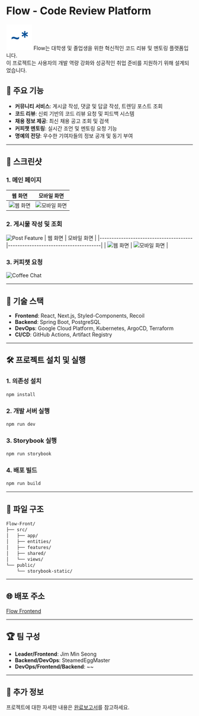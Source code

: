 # Flow - Code Review Platform

![Flow Logo](./public/icons/appIcon.svg) Flow는 대학생 및 졸업생을 위한 혁신적인 코드 리뷰 및 멘토링 플랫폼입니다. <br/>
이 프로젝트는 사용자의 개발 역량 강화와 성공적인 취업 준비를 지원하기 위해 설계되었습니다.

## 🌟 주요 기능

- **커뮤니티 서비스**: 게시글 작성, 댓글 및 답글 작성, 트렌딩 포스트 조회
- **코드 리뷰**: 신뢰 기반의 코드 리뷰 요청 및 피드백 시스템
- **채용 정보 제공**: 최신 채용 공고 조회 및 검색
- **커피챗 멘토링**: 실시간 조언 및 멘토링 요청 기능
- **명예의 전당**: 우수한 기여자들의 정보 공개 및 동기 부여

---

## 📸 스크린샷
### 1. 메인 페이지
| 웹 화면                               | 모바일 화면                           |
|---------------------------------------|---------------------------------------|
| ![웹 화면](https://private-user-images.githubusercontent.com/132000885/398391946-13133192-5af3-4f00-8d43-dbf46d7c8a8c.png?jwt=eyJhbGciOiJIUzI1NiIsInR5cCI6IkpXVCJ9.eyJpc3MiOiJnaXRodWIuY29tIiwiYXVkIjoicmF3LmdpdGh1YnVzZXJjb250ZW50LmNvbSIsImtleSI6ImtleTUiLCJleHAiOjE3MzUwMzY1NDksIm5iZiI6MTczNTAzNjI0OSwicGF0aCI6Ii8xMzIwMDA4ODUvMzk4MzkxOTQ2LTEzMTMzMTkyLTVhZjMtNGYwMC04ZDQzLWRiZjQ2ZDdjOGE4Yy5wbmc_WC1BbXotQWxnb3JpdGhtPUFXUzQtSE1BQy1TSEEyNTYmWC1BbXotQ3JlZGVudGlhbD1BS0lBVkNPRFlMU0E1M1BRSzRaQSUyRjIwMjQxMjI0JTJGdXMtZWFzdC0xJTJGczMlMkZhd3M0X3JlcXVlc3QmWC1BbXotRGF0ZT0yMDI0MTIyNFQxMDMwNDlaJlgtQW16LUV4cGlyZXM9MzAwJlgtQW16LVNpZ25hdHVyZT1iYmM1OTBiNDA4ODM5YmMyNDNmMTYwZWZmNWI2YTE1MjYzNzZlYWY2NzNiYWY3ZGRmMmFmZWYyZDlmYWUwYzA2JlgtQW16LVNpZ25lZEhlYWRlcnM9aG9zdCJ9.n0gEZg_zOotQTm802AzAhVtVb5twhjViA3bbSqLXbvo) | ![모바일 화면](https://private-user-images.githubusercontent.com/132000885/398392081-79dc4205-e429-4c42-a249-32382237888c.png?jwt=eyJhbGciOiJIUzI1NiIsInR5cCI6IkpXVCJ9.eyJpc3MiOiJnaXRodWIuY29tIiwiYXVkIjoicmF3LmdpdGh1YnVzZXJjb250ZW50LmNvbSIsImtleSI6ImtleTUiLCJleHAiOjE3MzUwMzY1NTAsIm5iZiI6MTczNTAzNjI1MCwicGF0aCI6Ii8xMzIwMDA4ODUvMzk4MzkyMDgxLTc5ZGM0MjA1LWU0MjktNGM0Mi1hMjQ5LTMyMzgyMjM3ODg4Yy5wbmc_WC1BbXotQWxnb3JpdGhtPUFXUzQtSE1BQy1TSEEyNTYmWC1BbXotQ3JlZGVudGlhbD1BS0lBVkNPRFlMU0E1M1BRSzRaQSUyRjIwMjQxMjI0JTJGdXMtZWFzdC0xJTJGczMlMkZhd3M0X3JlcXVlc3QmWC1BbXotRGF0ZT0yMDI0MTIyNFQxMDMwNTBaJlgtQW16LUV4cGlyZXM9MzAwJlgtQW16LVNpZ25hdHVyZT02ZjU0ODk1OGU4NTQ0Yjc4NDhmNjBlYTUzYWVmYzA5YmJiNzFmNTkzOGNjM2VlMjcwMGM0MTAxYjNiYTUzNTkwJlgtQW16LVNpZ25lZEhlYWRlcnM9aG9zdCJ9.sX23tUvhhcRglGYuVk5WTUes8AWosyVSpmOLfTiXKro) |






### 2. 게시물 작성 및 조회
![Post Feature](https://private-user-images.githubusercontent.com/132000885/398391480-c422c3fd-5310-4545-a56b-da4656f2aafe.png?jwt=eyJhbGciOiJIUzI1NiIsInR5cCI6IkpXVCJ9.eyJpc3MiOiJnaXRodWIuY29tIiwiYXVkIjoicmF3LmdpdGh1YnVzZXJjb250ZW50LmNvbSIsImtleSI6ImtleTUiLCJleHAiOjE3MzUwMzY1NTAsIm5iZiI6MTczNTAzNjI1MCwicGF0aCI6Ii8xMzIwMDA4ODUvMzk4MzkxNDgwLWM0MjJjM2ZkLTUzMTAtNDU0NS1hNTZiLWRhNDY1NmYyYWFmZS5wbmc_WC1BbXotQWxnb3JpdGhtPUFXUzQtSE1BQy1TSEEyNTYmWC1BbXotQ3JlZGVudGlhbD1BS0lBVkNPRFlMU0E1M1BRSzRaQSUyRjIwMjQxMjI0JTJGdXMtZWFzdC0xJTJGczMlMkZhd3M0X3JlcXVlc3QmWC1BbXotRGF0ZT0yMDI0MTIyNFQxMDMwNTBaJlgtQW16LUV4cGlyZXM9MzAwJlgtQW16LVNpZ25hdHVyZT0xZDZiOGE2YmU1NmFjM2Y5NmFlYmQ2OGQ4MTM0YTUxNTI2NmUwZjRhMjc0MWQyODdmMTY2MjJjYTBmZDI1M2Y2JlgtQW16LVNpZ25lZEhlYWRlcnM9aG9zdCJ9.fcYd2dq_R7_b6ogOS3k7fYLGDzQWAx5ClhOpFIzyiDQ)
| 웹 화면                               | 모바일 화면                           |
|---------------------------------------|---------------------------------------|
| ![웹 화면](https://private-user-images.githubusercontent.com/132000885/398391528-36d1f2fa-fad7-4bba-8e3a-3d3d4f26056c.png?jwt=eyJhbGciOiJIUzI1NiIsInR5cCI6IkpXVCJ9.eyJpc3MiOiJnaXRodWIuY29tIiwiYXVkIjoicmF3LmdpdGh1YnVzZXJjb250ZW50LmNvbSIsImtleSI6ImtleTUiLCJleHAiOjE3MzUwMzY1NTAsIm5iZiI6MTczNTAzNjI1MCwicGF0aCI6Ii8xMzIwMDA4ODUvMzk4MzkxNTI4LTM2ZDFmMmZhLWZhZDctNGJiYS04ZTNhLTNkM2Q0ZjI2MDU2Yy5wbmc_WC1BbXotQWxnb3JpdGhtPUFXUzQtSE1BQy1TSEEyNTYmWC1BbXotQ3JlZGVudGlhbD1BS0lBVkNPRFlMU0E1M1BRSzRaQSUyRjIwMjQxMjI0JTJGdXMtZWFzdC0xJTJGczMlMkZhd3M0X3JlcXVlc3QmWC1BbXotRGF0ZT0yMDI0MTIyNFQxMDMwNTBaJlgtQW16LUV4cGlyZXM9MzAwJlgtQW16LVNpZ25hdHVyZT00MjgxZDVkMTMyMzA4ZTgzNWM0NGM2NTUzN2E5ZjVlYmM0OWQyNTMxZWYyNDcxMmFkZDdlMjZjNzBkN2E0N2ZiJlgtQW16LVNpZ25lZEhlYWRlcnM9aG9zdCJ9.6uXwbFhCa4_A7dtw6vhhbdwS3rvVCBHzTE-30lPo4Rs) | ![모바일 화면](https://private-user-images.githubusercontent.com/132000885/398392106-3bb4f78b-c611-4a2e-ab46-26f7ae6ce6a3.png?jwt=eyJhbGciOiJIUzI1NiIsInR5cCI6IkpXVCJ9.eyJpc3MiOiJnaXRodWIuY29tIiwiYXVkIjoicmF3LmdpdGh1YnVzZXJjb250ZW50LmNvbSIsImtleSI6ImtleTUiLCJleHAiOjE3MzUwMzY1NTAsIm5iZiI6MTczNTAzNjI1MCwicGF0aCI6Ii8xMzIwMDA4ODUvMzk4MzkyMTA2LTNiYjRmNzhiLWM2MTEtNGEyZS1hYjQ2LTI2ZjdhZTZjZTZhMy5wbmc_WC1BbXotQWxnb3JpdGhtPUFXUzQtSE1BQy1TSEEyNTYmWC1BbXotQ3JlZGVudGlhbD1BS0lBVkNPRFlMU0E1M1BRSzRaQSUyRjIwMjQxMjI0JTJGdXMtZWFzdC0xJTJGczMlMkZhd3M0X3JlcXVlc3QmWC1BbXotRGF0ZT0yMDI0MTIyNFQxMDMwNTBaJlgtQW16LUV4cGlyZXM9MzAwJlgtQW16LVNpZ25hdHVyZT0zNDk2MWM5OWI2N2NhNGI0ODgwY2MxODc4ZTczMWEzOGUxODlmZDYxZGRmZmNkOTZmZTY5YmViYmNiNTdmYWRhJlgtQW16LVNpZ25lZEhlYWRlcnM9aG9zdCJ9.xxhqSev9BkQa9wieujQa7MSy_89tbYYKjJImKRh5AKE) |


### 3. 커피챗 요청
![Coffee Chat](https://private-user-images.githubusercontent.com/132000885/398391588-84feccd0-5e15-4664-8dca-359b3c9cc63a.png?jwt=eyJhbGciOiJIUzI1NiIsInR5cCI6IkpXVCJ9.eyJpc3MiOiJnaXRodWIuY29tIiwiYXVkIjoicmF3LmdpdGh1YnVzZXJjb250ZW50LmNvbSIsImtleSI6ImtleTUiLCJleHAiOjE3MzUwMzY1NDksIm5iZiI6MTczNTAzNjI0OSwicGF0aCI6Ii8xMzIwMDA4ODUvMzk4MzkxNTg4LTg0ZmVjY2QwLTVlMTUtNDY2NC04ZGNhLTM1OWIzYzljYzYzYS5wbmc_WC1BbXotQWxnb3JpdGhtPUFXUzQtSE1BQy1TSEEyNTYmWC1BbXotQ3JlZGVudGlhbD1BS0lBVkNPRFlMU0E1M1BRSzRaQSUyRjIwMjQxMjI0JTJGdXMtZWFzdC0xJTJGczMlMkZhd3M0X3JlcXVlc3QmWC1BbXotRGF0ZT0yMDI0MTIyNFQxMDMwNDlaJlgtQW16LUV4cGlyZXM9MzAwJlgtQW16LVNpZ25hdHVyZT1iYmZmOGZiZmU3NDUyZjA1YjUxNWUzZjRjMzIxYmVmNzc0OWU1ZmJkY2IxYjZiODZkZTMzNjJkY2E0ZjZjZDk0JlgtQW16LVNpZ25lZEhlYWRlcnM9aG9zdCJ9.f4X1WEDhYRuNUsxbJu2pF52NMdUtt63l1HMJ_H4-8rk)


---

## 🚀 기술 스택

- **Frontend**: React, Next.js, Styled-Components, Recoil
- **Backend**: Spring Boot, PostgreSQL
- **DevOps**: Google Cloud Platform, Kubernetes, ArgoCD, Terraform
- **CI/CD**: GitHub Actions, Artifact Registry

---

## 🛠️ 프로젝트 설치 및 실행

### 1. 의존성 설치
```bash
npm install
```

### 2. 개발 서버 실행
```bash
npm run dev
```

### 3. Storybook 실행
```bash
npm run storybook
```

### 4. 배포 빌드
```bash
npm run build
```

---

## 📂 파일 구조
```plaintext
Flow-Front/
├── src/
│   ├── app/
│   ├── entities/
│   ├── features/
│   ├── shared/
│   └── views/
└── public/
    └── storybook-static/
```

---

## 🌐 배포 주소
[Flow Frontend](https://front.gcuflow.site)

---

## 🏆 팀 구성
- **Leader/Frontend**: Jim Min Seong
- **Backend/DevOps**: SteamedEggMaster 
- **DevOps/Frontend/Backend**: ~~

---

## 📖 추가 정보
프로젝트에 대한 자세한 내용은 [완료보고서](./docs/Flow_Final_Report.pdf)를 참고하세요.
